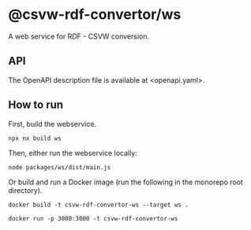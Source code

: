 # @csvw-rdf-convertor/ws

A web service for RDF - CSVW conversion.

## API

The OpenAPI description file is available at <openapi.yaml>.

## How to run

First, build the webservice.

`npx nx build ws`

Then, either run the webservice locally:

`node packages/ws/dist/main.js`

Or build and run a Docker image (run the following in the monorepo root directory).

`docker build -t csvw-rdf-convertor-ws --target ws .`

`docker run -p 3000:3000 -t csvw-rdf-convertor-ws`
